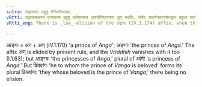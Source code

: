 ```yaml
---
sutra: तद्राजस्य बहुषु तेनैवास्त्रियाम्
vRtti: तद्राजसंज्ञस्य प्रत्ययस्य बहुषु वर्त्तमानस्य अस्त्रीलिङ्गस्य लुग् भवति, तेनैव चेदगोत्रप्रत्ययेनकृतं बहुत्वं भवति ॥
vRtti_eng: There is _luk_-elision of the तद्राज (IV.1.174) affix, when the word is used in the plural number, provided that the plural number is taken by the base itself, and not by its standing as a compound epithet dependent upon another word, and provided that the base is not used in the feminine.

---
```

आङ्गः = अंग + अण् (IV.1.170) 'a prince of _Anga_'; अङ्गाः 'the princes of _Anga_.' The affix अण् is elided by present rule, and the _Vriddhih_ vanishes with it too (I.1.63); but आङ्ग्यः 'the princesses of _Anga_,' plural of आंगी 'a princess of _Anga_.' But प्रियवांगः 'he to whom the prince of _Vanga_ is beloved' forms its plural प्रियवांगाः 'they whose beloved is the prince of _Vanga_,' there being no elision.